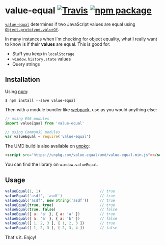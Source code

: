 # value-equal [![Travis][build-badge]][build] [![npm package][npm-badge]][npm]

[build-badge]: https://img.shields.io/travis/mjackson/value-equal/master.svg?style=flat-square
[build]: https://travis-ci.org/mjackson/value-equal

[npm-badge]: https://img.shields.io/npm/v/value-equal.svg?style=flat-square
[npm]: https://www.npmjs.org/package/value-equal

[`value-equal`](https://www.npmjs.com/package/value-equal) determines if two JavaScript values are equal using [`Object.prototype.valueOf`](https://developer.mozilla.org/en-US/docs/Web/JavaScript/Reference/Global_Objects/Object/valueOf).

In many instances when I'm checking for object equality, what I really want to know is if their **values** are equal. This is good for:

- Stuff you keep in `localStorage`
- `window.history.state` values
- Query strings

## Installation

Using [npm](https://www.npmjs.com/):

    $ npm install --save value-equal

Then with a module bundler like [webpack](https://webpack.github.io/), use as you would anything else:

```js
// using ES6 modules
import valueEqual from 'value-equal'

// using CommonJS modules
var valueEqual = require('value-equal')
```

The UMD build is also available on [unpkg](https://unpkg.com):

```html
<script src="https://unpkg.com/value-equal/umd/value-equal.min.js"></script>
```

You can find the library on `window.valueEqual`.

## Usage

```js
valueEqual(1, 1)                           // true
valueEqual('asdf', 'asdf')                 // true
valueEqual('asdf', new String('asdf'))     // true
valueEqual(true, true)                     // true
valueEqual(true, false)                    // false
valueEqual({ a: 'a' }, { a: 'a' })         // true
valueEqual({ a: 'a' }, { a: 'b' })         // false
valueEqual([ 1, 2, 3 ], [ 1, 2, 3 ])       // true
valueEqual([ 1, 2, 3 ], [ 2, 3, 4 ])       // false
```

That's it. Enjoy!

